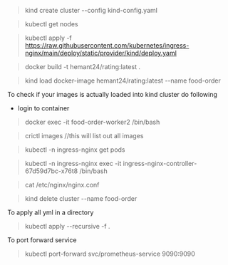 > kind create cluster --config kind-config.yaml 

>  kubectl get nodes


> kubectl apply -f https://raw.githubusercontent.com/kubernetes/ingress-nginx/main/deploy/static/provider/kind/deploy.yaml

> docker build -t hemant24/rating:latest .

> kind load docker-image hemant24/rating:latest --name food-order

To check if your images is actually loaded into kind cluster do following

- login to container

> docker exec -it food-order-worker2 /bin/bash

> crictl images //this will list out all images



> kubectl -n ingress-nginx get pods

> kubectl -n ingress-nginx exec -it  ingress-nginx-controller-67d59d7bc-x76t8 /bin/bash

> cat /etc/nginx/nginx.conf


> kind delete cluster --name food-order 

To apply all yml in a directory

> kubectl apply --recursive -f .

To port forward service 
> kubectl port-forward svc/prometheus-service 9090:9090